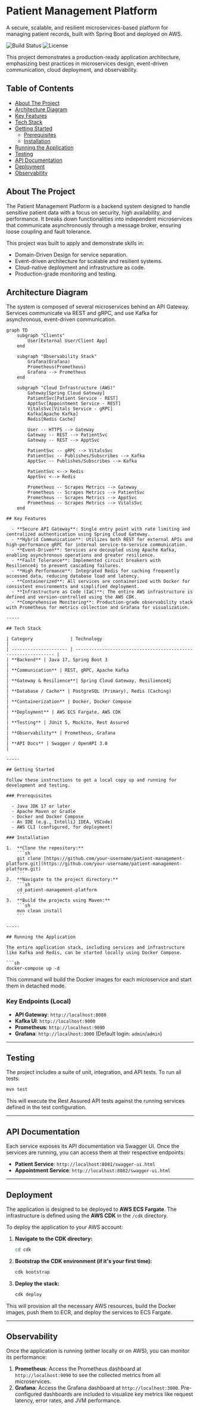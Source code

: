 # Patient Management Platform

A secure, scalable, and resilient microservices-based platform for managing patient records, built with Spring Boot and deployed on AWS.

![Build Status](https://img.shields.io/badge/build-passing-brightgreen)
![License](https://img.shields.io/badge/license-MIT-blue)

This project demonstrates a production-ready application architecture, emphasizing best practices in microservices design, event-driven communication, cloud deployment, and observability.

## Table of Contents

- [About The Project](#about-the-project)
- [Architecture Diagram](#architecture-diagram)
- [Key Features](#key-features)
- [Tech Stack](#tech-stack)
- [Getting Started](#getting-started)
  - [Prerequisites](#prerequisites)
  - [Installation](#installation)
- [Running the Application](#running-the-application)
- [Testing](#testing)
- [API Documentation](#api-documentation)
- [Deployment](#deployment)
- [Observability](#observability)

## About The Project

The Patient Management Platform is a backend system designed to handle sensitive patient data with a focus on security, high availability, and performance. It breaks down functionalities into independent microservices that communicate asynchronously through a message broker, ensuring loose coupling and fault tolerance.

This project was built to apply and demonstrate skills in:
- Domain-Driven Design for service separation.
- Event-driven architecture for scalable and resilient systems.
- Cloud-native deployment and infrastructure as code.
- Production-grade monitoring and testing.

## Architecture Diagram

The system is composed of several microservices behind an API Gateway. Services communicate via REST and gRPC, and use Kafka for asynchronous, event-driven communication.

```mermaid
graph TD
    subgraph "Clients"
        User[External User/Client App]
    end

    subgraph "Observability Stack"
        Grafana(Grafana)
        Prometheus(Prometheus)
        Grafana --> Prometheus
    end

    subgraph "Cloud Infrastructure (AWS)"
        Gateway[Spring Cloud Gateway]
        PatientSvc[Patient Service - REST]
        ApptSvc[Appointment Service - REST]
        VitalsSvc[Vitals Service - gRPC]
        Kafka[Apache Kafka]
        Redis[Redis Cache]

        User -- HTTPS --> Gateway
        Gateway -- REST --> PatientSvc
        Gateway -- REST --> ApptSvc

        PatientSvc -- gRPC --> VitalsSvc
        PatientSvc -- Publishes/Subscribes --> Kafka
        ApptSvc -- Publishes/Subscribes --> Kafka

        PatientSvc <--> Redis
        ApptSvc <--> Redis

        Prometheus -- Scrapes Metrics --> Gateway
        Prometheus -- Scrapes Metrics --> PatientSvc
        Prometheus -- Scrapes Metrics --> ApptSvc
        Prometheus -- Scrapes Metrics --> VitalsSvc
    end

## Key Features

  - **Secure API Gateway**: Single entry point with rate limiting and centralized authentication using Spring Cloud Gateway.
  - **Hybrid Communication**: Utilizes both REST for external APIs and high-performance gRPC for internal service-to-service communication.
  - **Event-Driven**: Services are decoupled using Apache Kafka, enabling asynchronous operations and greater resilience.
  - **Fault Tolerance**: Implemented circuit breakers with Resilience4j to prevent cascading failures.
  - **High Performance**: Integrated Redis for caching frequently accessed data, reducing database load and latency.
  - **Containerized**: All services are containerized with Docker for consistent environments and simplified deployment.
  - **Infrastructure as Code (IaC)**: The entire AWS infrastructure is defined and version-controlled using the AWS CDK.
  - **Comprehensive Monitoring**: Production-grade observability stack with Prometheus for metrics collection and Grafana for visualization.

-----

## Tech Stack

| Category              | Technology                                                     |
| --------------------- | -------------------------------------------------------------- |
| **Backend** | Java 17, Spring Boot 3                                         |
| **Communication** | REST, gRPC, Apache Kafka                                       |
| **Gateway & Resilience**| Spring Cloud Gateway, Resilience4j                             |
| **Database / Cache** | PostgreSQL (Primary), Redis (Caching)                          |
| **Containerization** | Docker, Docker Compose                                         |
| **Deployment** | AWS ECS Fargate, AWS CDK                                       |
| **Testing** | JUnit 5, Mockito, Rest Assured                                 |
| **Observability** | Prometheus, Grafana                                            |
| **API Docs** | Swagger / OpenAPI 3.0                                          |

-----

## Getting Started

Follow these instructions to get a local copy up and running for development and testing.

### Prerequisites

  - Java JDK 17 or later
  - Apache Maven or Gradle
  - Docker and Docker Compose
  - An IDE (e.g., IntelliJ IDEA, VSCode)
  - AWS CLI (configured, for deployment)

### Installation

1.  **Clone the repository:**
    ```sh
    git clone [https://github.com/your-username/patient-management-platform.git](https://github.com/your-username/patient-management-platform.git)
    ```
2.  **Navigate to the project directory:**
    ```sh
    cd patient-management-platform
    ```
3.  **Build the projects using Maven:**
    ```sh
    mvn clean install
    ```

-----

## Running the Application

The entire application stack, including services and infrastructure like Kafka and Redis, can be started locally using Docker Compose.

```sh
docker-compose up -d
```

This command will build the Docker images for each microservice and start them in detached mode.

### Key Endpoints (Local)

  - **API Gateway**: `http://localhost:8080`
  - **Kafka UI**: `http://localhost:9000`
  - **Prometheus**: `http://localhost:9090`
  - **Grafana**: `http://localhost:3000` (Default login: `admin`/`admin`)

-----

## Testing

The project includes a suite of unit, integration, and API tests. To run all tests:

```sh
mvn test
```

This will execute the Rest Assured API tests against the running services defined in the test configuration.

-----

## API Documentation

Each service exposes its API documentation via Swagger UI. Once the services are running, you can access them at their respective endpoints:

  - **Patient Service**: `http://localhost:8081/swagger-ui.html`
  - **Appointment Service**: `http://localhost:8082/swagger-ui.html`

-----

## Deployment

The application is designed to be deployed to **AWS ECS Fargate**. The infrastructure is defined using the **AWS CDK** in the `/cdk` directory.

To deploy the application to your AWS account:

1.  **Navigate to the CDK directory:**
    ```sh
    cd cdk
    ```
2.  **Bootstrap the CDK environment (if it's your first time):**
    ```sh
    cdk bootstrap
    ```
3.  **Deploy the stack:**
    ```sh
    cdk deploy
    ```

This will provision all the necessary AWS resources, build the Docker images, push them to ECR, and deploy the services to ECS Fargate.

-----

## Observability

Once the application is running (either locally or on AWS), you can monitor its performance:

1.  **Prometheus**: Access the Prometheus dashboard at `http://localhost:9090` to see the collected metrics from all microservices.
2.  **Grafana**: Access the Grafana dashboard at `http://localhost:3000`. Pre-configured dashboards are included to visualize key metrics like request latency, error rates, and JVM performance.

<!-- end list -->

```
```
